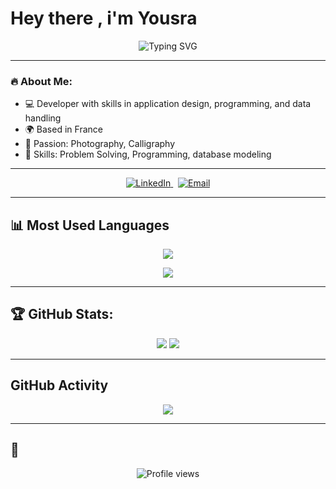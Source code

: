 # Hey there , i'm Yousra

<p align="center">
  <img src="https://readme-typing-svg.herokuapp.com?font=Fira+Code&pause=500&color=FF1493&center=true&width=435&lines=Developer;Problem+Solver;Passionate+about+coding" alt="Typing SVG" />
</p>

---

### 🔥 About Me:
- 💻 Developer with skills in application design, programming, and data handling
- 🌍 Based in France
- 🎨 Passion: Photography, Calligraphy
- 🚀 Skills: Problem Solving, Programming, database modeling
---
<p align="center">
  <a href="linkedin.com/in/yousra-chbib-a1182b318" target="_blank">
    <img src="https://img.shields.io/badge/LinkedIn-Connect-blue?logo=linkedin&style=flat-square" alt="LinkedIn">
  </a>
  &nbsp;
  <a href="https://mail.google.com/mail/?view=cm&fs=1&to=chbibyousra02@gmail.com&su=Contact%20depuis%20GitHub" target="_blank">
    <img src="https://img.shields.io/badge/Email-Contact%20Me-red?logo=gmail&style=flat-square" alt="Email">
  </a>
</p>

---

## 📊 Most Used Languages
<p align="center"><img src="https://github-readme-stats.vercel.app/api/top-langs/?username=Yousra0225&layout=compact&langs_count=8&theme=radical&color=f5406e&line=f5406e&point=f5406e" /></p>
<p align="center"><img src="https://skillicons.dev/icons?i=java,python,c,js,php,html,css&theme=dark" /></p>
</p>

---


## 🏆 GitHub Stats:
<p align="center">
  <img src="https://github-readme-streak-stats.herokuapp.com/?user=Yousra0225&theme=radical" />
  <img src="https://github-readme-stats.vercel.app/api?username=Yousra0225&show_icons=true&theme=radical&color=f5406e&line=f5406e&point=f5406e" />
</p>

---
## GitHub Activity
<p align="center">
  <a href="https://github.com/Yousra0225">
    <img src="https://github-readme-activity-graph.vercel.app/graph?username=Yousra0225&theme=radical&color=f5406e&line=f5406e&point=f5406e&bg_color=141321"/>
  </a>
</p>

---
## 👀 
<p align="center">
  <img src="https://komarev.com/ghpvc/?username=Yousra0225&color=f5406e&&style=flat" alt="Profile views" />
</p>
